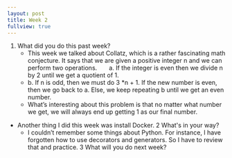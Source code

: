 ```yaml
---
layout: post
title: Week 2
fullview: true
---
```


1. What did you do this past week?
	* This week we talked about Collatz, which is a rather fascinating math conjecture. It says that we are given a positive integer n  and we can perform two operations. 
	&nbsp;&nbsp;&nbsp;&nbsp;&nbsp; a. If the integer is even then we divide n by 2 until we get a quotient of 1.
	* b. If n is odd, then we must do 3 *n + 1. If the new number is even, then we go back to a. Else, we keep repeating b until we get an even number.
	* What’s interesting about this problem is that no matter what number we get, we will always end up getting 1 as our final number. 
* Another thing I did this week was install Docker.
	2	What's in your way?
	* I couldn’t remember some things about Python. For instance, I have forgotten how to use decorators and generators. So I have to review that and practice. 
	3	What will you do next week?

